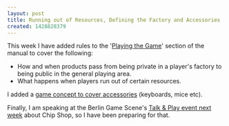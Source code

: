 ```yaml
---
layout: post
title: Running out of Resources, Defining the Factory and Accessories
created: 1428828379
---
```

<p>This week I have added rules to the &#39;<a href="/manual/playing-game">Playing the Game</a>&#39; section of the manual to cover the following:</p><ul><li>How and when products pass from being private in a player&#39;s factory to being public in the general playing area.</li><li>What happens when players run out of certain resources.</li></ul><p>I added a <a href="/content/accessory">game concept to cover accessories</a> (keyboards, mice etc).</p><p>Finally, I am speaking at the Berlin Game Scene&#39;s <a href="http://www.meetup.com/BerlinGameScene/events/220863773/" target="_blank">Talk &amp; Play event next week</a> about Chip Shop, so I have been preparing for that.</p>
